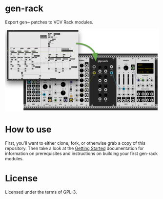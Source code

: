# gen-rack

Export gen~ patches to VCV Rack modules.

![example](docs/img/example.png)

# How to use

First, you'll want to either clone, fork, or otherwise grab a copy of this repository. Then take a look at the [Getting Started](docs/getting-started.md) documentation for information on prerequisites and instructions on building your first gen-rack modules.

# License

Licensed under the terms of GPL-3.
